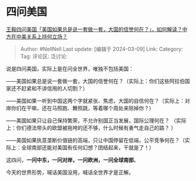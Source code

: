 # 四问美国

[王毅四问美国「美国如果总是说一套做一套，大国的信誉何在？」，如何解读？中方在中美关系上持何立场？](https://www.zhihu.com/question/647430233/answer/3424164296)

> Author: #NellNell
> Last update: [编辑于 2024-03-09]
> Link:
> Category:
> Tag:
> 评论区:
> 泛讨论:

说是四问美国，实际上是在问全世界，唯独不包括美国：

——美国如果总是说一套做一套，大国的信誉何在？（实际上：你们这些阿拉伯国家还不赶紧和不讲信用的人切割？）

——美国如果一听到中国这两个字就紧张、焦虑，大国的自信何在？（实际上：对岸你们在干嘛，还在马照跑、舞照跳，等着哪个周处来除掉你？）

——美国如果只让自己保持繁荣，不允许别国正当发展，国际公理何在？ （实际上：你们德法带头的欧盟被拖垮的还不够，什么时候有勇气走自己的路？ ）

——美国如果执意垄断价值链的高端，只让中国停留在低端，公平竞争何在？（实际上：全球南部还能对美国有任何幻想？ ​​​团结起来，干就是了！）

这四问，**一问中东，一问对岸，一问欧洲，一问全球南部**。

今天的世界形势，喊话美国没用，喊话全世界才是正解。
